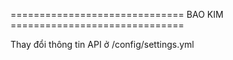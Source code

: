 ============================== BAO KIM ==============================

Thay đổi thông tin API ở /config/settings.yml
